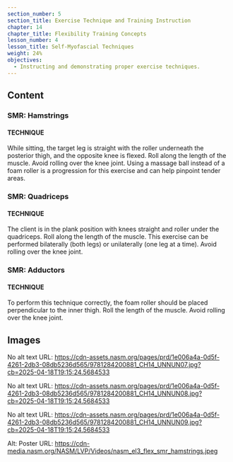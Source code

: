 ```yaml
---
section_number: 5
section_title: Exercise Technique and Training Instruction
chapter: 14
chapter_title: Flexibility Training Concepts
lesson_number: 4
lesson_title: Self-Myofascial Techniques
weight: 24%
objectives:
  - Instructing and demonstrating proper exercise techniques.
---
```


## Content
### SMR: Hamstrings

#### TECHNIQUE

While sitting, the target leg is straight with the roller underneath the posterior thigh, and the opposite knee is flexed. Roll along the length of the muscle. Avoid rolling over the knee joint. Using a massage ball instead of a foam roller is a progression for this exercise and can help pinpoint tender areas.

### SMR: Quadriceps

#### TECHNIQUE

The client is in the plank position with knees straight and roller under the quadriceps. Roll along the length of the muscle. This exercise can be performed bilaterally (both legs) or unilaterally (one leg at a time). Avoid rolling over the knee joint.

### SMR: Adductors

#### TECHNIQUE

To perform this technique correctly, the foam roller should be placed perpendicular to the inner thigh. Roll the length of the muscle. Avoid rolling over the knee joint.

## Images

No alt text
URL: https://cdn-assets.nasm.org/pages/prd/1e006a4a-0d5f-4261-2db3-08db5236d565/9781284200881_CH14_UNNUN07.jpg?cb=2025-04-18T19:15:24.5684533

No alt text
URL: https://cdn-assets.nasm.org/pages/prd/1e006a4a-0d5f-4261-2db3-08db5236d565/9781284200881_CH14_UNNUN08.jpg?cb=2025-04-18T19:15:24.5684533

No alt text
URL: https://cdn-assets.nasm.org/pages/prd/1e006a4a-0d5f-4261-2db3-08db5236d565/9781284200881_CH14_UNNUN09.jpg?cb=2025-04-18T19:15:24.5684533

Alt: Poster
URL: https://cdn-media.nasm.org/NASM/LVP/Videos/nasm_el3_flex_smr_hamstrings.jpeg